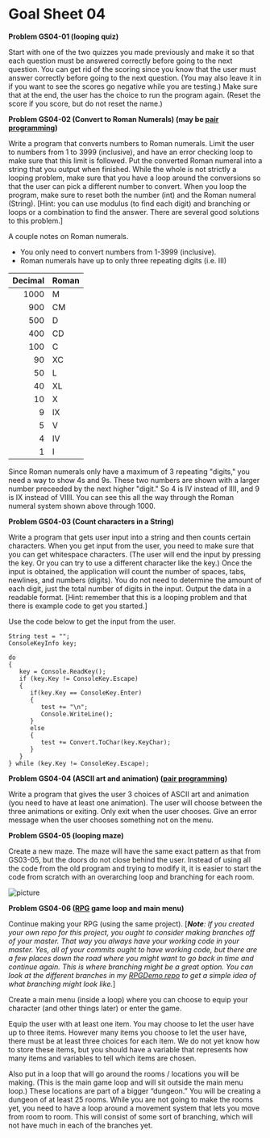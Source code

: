 # Goal Sheet 04

**Problem GS04-01 (looping quiz)**

Start with one of the two quizzes you made previously and make it so that each question must be answered correctly before going to the next question.  You can get rid of the scoring since you know that the user must answer correctly before going to the next question.  (You may also leave it in if you want to see the scores go negative while you are testing.)  Make sure that at the end, the user has the choice to run the program again.  (Reset the score if you score, but do not reset the name.)

**Problem GS04-02 (Convert to Roman Numerals) (may be [pair programming](https://github.com/MichaelTMiyoshi/CSharpWithMiyoshi/blob/master/Problems/PairProgramming.md))**

Write a program that converts numbers to Roman numerals.  Limit the user to numbers from 1 to 3999 (inclusive), and have an error checking loop to make sure that this limit is followed.  Put the converted Roman numeral into a string that you output when finished.  While the whole is not strictly a looping problem, make sure that you have a loop around the conversions so that the user can pick a different number to convert.  When you loop the program, make sure to reset both the number (int) and the Roman numeral (String).  [Hint: you can use modulus (to find each digit) and branching or loops or a combination to find the answer.  There are several good solutions to this problem.]

A couple notes on Roman numerals.  
* You only need to convert numbers from 1-3999 (inclusive).
* Roman numerals have up to only three repeating digits (i.e. III)

Decimal | Roman
------: | -----
1000 | M
900 | CM
500 | D
400 | CD
100 | C
90 | XC
50 | L
40 | XL
10 | X
9 | IX
5 | V
4 | IV
1 | I

Since Roman numerals only have a maximum of 3 repeating "digits," you need a way to show 4s and 9s.  These two numbers are shown with a larger number preceeded by the next higher "digit."  So 4 is IV instead of IIII, and 9 is IX instead of VIIII.  You can see this all the way through the Roman numeral system shown above through 1000.

**Problem GS04-03 (Count characters in a String)**

Write a program that gets user input into a string and then counts certain characters.  When you get input from the user, you need to make sure that you can get whitespace characters.  (The user will end the input by pressing the <ESCAPE> key.  Or you can try to use a different character like the <ESC> key.)  Once the input is obtained, the application will count the number of spaces, tabs, newlines, and numbers (digits).  You do not need to determine the amount of each digit, just the total number of digits in the input.  Output the data in a readable format.  [Hint: remember that this is a looping problem and that there is example code to get you started.]  

Use the code below to get the input from the user.

```
String test = "";
ConsoleKeyInfo key;

do
{
   key = Console.ReadKey();
   if (key.Key != ConsoleKey.Escape)
   {
      if(key.Key == ConsoleKey.Enter)
      {
         test += "\n";
         Console.WriteLine();
      }
      else
      {
         test += Convert.ToChar(key.KeyChar);
      }
   }
} while (key.Key != ConsoleKey.Escape);
```
  
**Problem GS04-04 (ASCII art and animation) ([pair programming](https://github.com/MichaelTMiyoshi/CSharpWithMiyoshi/blob/master/Problems/PairProgramming.md))**

Write a program that gives the user 3 choices of ASCII art and animation (you need to have at least one animation).  The user will choose between the three animations or exiting.  Only exit when the user chooses.  Give an error message when the user chooses something not on the menu.

**Problem GS04-05 (looping maze)**

Create a new maze.  The maze will have the same exact pattern as that from GS03-05, but the doors do not close behind the user.  Instead of using all the code from the old program and trying to modify it, it is easier to start the code from scratch with an overarching loop and branching for each room.

![picture](https://github.com/MichaelTMiyoshi/CSharpWithMiyoshi/blob/main/images/CSharpMaze.png)

**Problem GS04-06 ([RPG](https://github.com/MichaelTMiyoshi/CPPwithMiyoshi/blob/master/Problems/RPG_Requirements.md)  game loop and main menu)**

Continue making your RPG (using the same project).  [_**Note**: If you created your own repo for this project, you ought to consider making branches off of your master.  That way you always have your working code in your master.  Yes, all of your commits ought to have working code, but there are a few places down the road where you might want to go back in time and continue again.  This is where branching might be a great option.  You can look at the different branches in my [RPGDemo repo](https://github.com/MichaelTMiyoshi/RPGDemo) to get a simple idea of what branching might look like._]

Create a main menu (inside a loop) where you can choose to equip your character (and other things later) or enter the game.

Equip the user with at least one item.  You may choose to let the user have up to three items.  However many items you choose to let the user have, there must be at least three choices for each item.  We do not yet know how to store these items, but you should have a variable that represents how many items and variables to tell which items are chosen.

Also put in a loop that will go around the rooms / locations you will be making.  (This is the main game loop and will sit outside the main menu loop.)  These locations are part of a bigger “dungeon.”  You will be creating a dungeon of at least 25 rooms.  While you are not going to make the rooms yet, you need to have a loop around a movement system that lets you move from room to room.  This will consist of some sort of branching, which will not have much in each of the branches yet.

